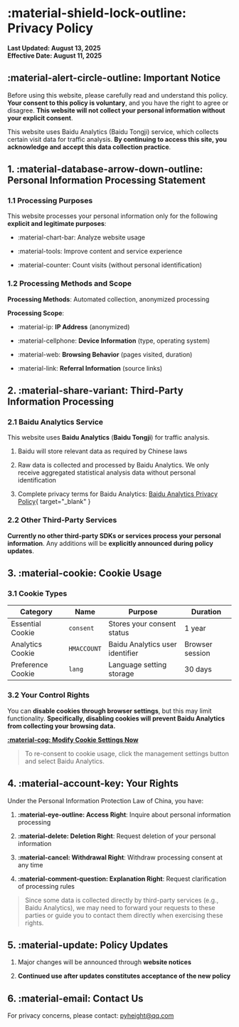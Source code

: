 # :material-shield-lock-outline: Privacy Policy

**Last Updated: August 13, 2025**  
**Effective Date: August 11, 2025**  

## :material-alert-circle-outline: Important Notice

Before using this website, please carefully read and understand this policy. **Your consent to this policy is voluntary**, and you have the right to agree or disagree. **This website will not collect your personal information without your explicit consent**.

This website uses Baidu Analytics (Baidu Tongji) service, which collects certain visit data for traffic analysis. **By continuing to access this site, you acknowledge and accept this data collection practice**.

## 1. :material-database-arrow-down-outline: Personal Information Processing Statement

### 1.1 Processing Purposes

This website processes your personal information only for the following **explicit and legitimate purposes**:

- :material-chart-bar: Analyze website usage

- :material-tools: Improve content and service experience

- :material-counter: Count visits (without personal identification)

### 1.2 Processing Methods and Scope

**Processing Methods**: Automated collection, anonymized processing  

**Processing Scope**:

- :material-ip: **IP Address** (anonymized)

- :material-cellphone: **Device Information** (type, operating system)

- :material-web: **Browsing Behavior** (pages visited, duration)

- :material-link: **Referral Information** (source links)

## 2. :material-share-variant: Third-Party Information Processing

### 2.1 Baidu Analytics Service

This website uses **Baidu Analytics** (**Baidu Tongji**) for traffic analysis.

1. Baidu will store relevant data as required by Chinese laws

2. Raw data is collected and processed by Baidu Analytics. We only receive aggregated statistical analysis data without personal identification

3. Complete privacy terms for Baidu Analytics: [Baidu Analytics Privacy Policy](https://tongji.baidu.com/web/help/article?id=330&type=0){ target="_blank" }

### 2.2 Other Third-Party Services

**Currently no other third-party SDKs or services process your personal information**. Any additions will be **explicitly announced during policy updates**.

## 3. :material-cookie: Cookie Usage

### 3.1 Cookie Types

| Category | Name | Purpose | Duration |
|----------|------|---------|----------|
| Essential Cookie | `consent` | Stores your consent status | 1 year |
| Analytics Cookie | `HMACCOUNT` | Baidu Analytics user identifier | Browser session |
| Preference Cookie | `lang` | Language setting storage | 30 days |

### 3.2 Your Control Rights

You can **disable cookies through browser settings**, but this may limit functionality. **Specifically, disabling cookies will prevent Baidu Analytics from collecting your browsing data.**

[**:material-cog: Modify Cookie Settings Now**](#__consent)

> To re-consent to cookie usage, click the management settings button and select Baidu Analytics.

## 4. :material-account-key: Your Rights

Under the Personal Information Protection Law of China, you have:

1. **:material-eye-outline: Access Right**: Inquire about personal information processing

2. **:material-delete: Deletion Right**: Request deletion of your personal information

3. **:material-cancel: Withdrawal Right**: Withdraw processing consent at any time

4. **:material-comment-question: Explanation Right**: Request clarification of processing rules

> Since some data is collected directly by third-party services (e.g., Baidu Analytics), we may need to forward your requests to these parties or guide you to contact them directly when exercising these rights.

## 5. :material-update: Policy Updates

1. Major changes will be announced through **website notices**

2. **Continued use after updates constitutes acceptance of the new policy**

## 6. :material-email: Contact Us

For privacy concerns, please contact: pyheight@qq.com
